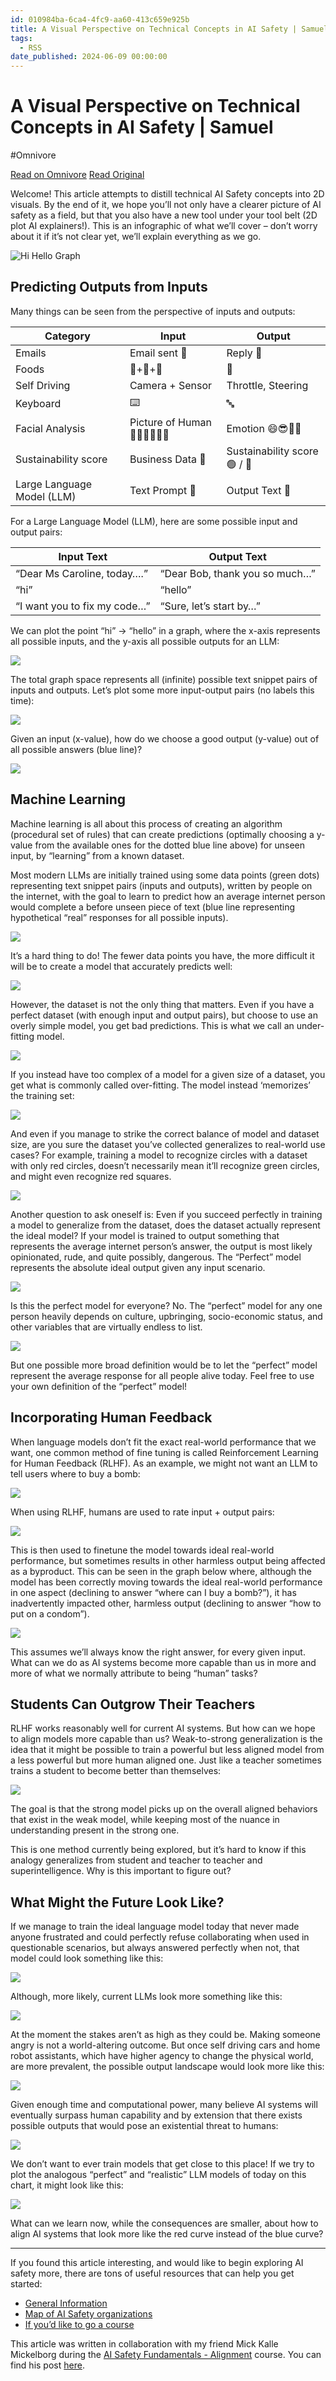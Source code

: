 ```yaml
---
id: 010984ba-6ca4-4fc9-aa60-413c659e925b
title: A Visual Perspective on Technical Concepts in AI Safety | Samuel
tags:
  - RSS
date_published: 2024-06-09 00:00:00
---
```


# A Visual Perspective on Technical Concepts in AI Safety | Samuel
#Omnivore

[Read on Omnivore](https://omnivore.app/me/a-visual-perspective-on-technical-concepts-in-ai-safety-samuel-18fff95aabd)
[Read Original](https://samuelselleck.com/blog/visual-ai-safety/)



Welcome! This article attempts to distill technical AI Safety concepts into 2D visuals. By the end of it, we hope you’ll not only have a clearer picture of AI safety as a field, but that you also have a new tool under your tool belt (2D plot AI explainers!). This is an infographic of what we’ll cover – don’t worry about it if it’s not clear yet, we’ll explain everything as we go.

![Hi Hello Graph](https:&#x2F;&#x2F;proxy-prod.omnivore-image-cache.app&#x2F;0x0,sUrLZC_n41myNbPB5d9t_zfWT2Z25LjKE1pI3_7k9EaU&#x2F;https:&#x2F;&#x2F;samuelselleck.com&#x2F;blog&#x2F;visual-ai-safety&#x2F;infographic.png)

## Predicting Outputs from Inputs

Many things can be seen from the perspective of inputs and outputs:

| Category                   | Input                           | Output                       |
| -------------------------- | ------------------------------- | ---------------------------- |
| Emails                     | Email sent 📧                   | Reply 💌                     |
| Foods                      | 🥕+🍰+🍗                        | 💩                           |
| Self Driving               | Camera + Sensor                 | Throttle, Steering           |
| Keyboard                   | ⌨️                              | 🔤                           |
| Facial Analysis            | Picture of Human 🙆🏻‍♂️🙆🏾‍♀️ | Emotion 😄😎🤨🥺             |
| Sustainability score       | Business Data 🏬                | Sustainability score 🟢 &#x2F; 🔴 |
| Large Language Model (LLM) | Text Prompt 💬                  | Output Text 🤖               |

For a Large Language Model (LLM), here are some possible input and output pairs:

| Input Text                   | Output Text                    |
| ---------------------------- | ------------------------------ |
| “Dear Ms Caroline, today….”  | “Dear Bob, thank you so much…” |
| “hi”                         | “hello”                        |
| “I want you to fix my code…” | “Sure, let’s start by…”        |

We can plot the point “hi” -&gt; “hello” in a graph, where the x-axis represents all possible inputs, and the y-axis all possible outputs for an LLM:

![](https:&#x2F;&#x2F;proxy-prod.omnivore-image-cache.app&#x2F;0x0,sWW9dhx9VoyIgygfowoFbhywDnCQ3IfucVKhkRjPNFek&#x2F;https:&#x2F;&#x2F;samuelselleck.com&#x2F;blog&#x2F;visual-ai-safety&#x2F;0_hi_hello.png)

The total graph space represents all (infinite) possible text snippet pairs of inputs and outputs. Let’s plot some more input-output pairs (no labels this time):

![](https:&#x2F;&#x2F;proxy-prod.omnivore-image-cache.app&#x2F;0x0,sArgY5G6nSf-aWNMAxyvuF-pMJDF-OyCnRxMpkScUaVc&#x2F;https:&#x2F;&#x2F;samuelselleck.com&#x2F;blog&#x2F;visual-ai-safety&#x2F;1_data_points.png)

Given an input (x-value), how do we choose a good output (y-value) out of all possible answers (blue line)?

![](https:&#x2F;&#x2F;proxy-prod.omnivore-image-cache.app&#x2F;0x0,sAWFurNRBwVigLjSNH0x7SqgPjAFBS7O3MOK8kwWX3ok&#x2F;https:&#x2F;&#x2F;samuelselleck.com&#x2F;blog&#x2F;visual-ai-safety&#x2F;2_prediction.png)

## Machine Learning

Machine learning is all about this process of creating an algorithm (procedural set of rules) that can create predictions (optimally choosing a y-value from the available ones for the dotted blue line above) for unseen input, by “learning” from a known dataset.

Most modern LLMs are initially trained using some data points (green dots) representing text snippet pairs (inputs and outputs), written by people on the internet, with the goal to learn to predict how an average internet person would complete a before unseen piece of text (blue line representing hypothetical “real” responses for all possible inputs).

![](https:&#x2F;&#x2F;proxy-prod.omnivore-image-cache.app&#x2F;0x0,siKQvoQXfdVPMeRznMPQScFJd1PK6QtmKZAtcPIi1zec&#x2F;https:&#x2F;&#x2F;samuelselleck.com&#x2F;blog&#x2F;visual-ai-safety&#x2F;3_the_challenge.png)

It’s a hard thing to do! The fewer data points you have, the more difficult it will be to create a model that accurately predicts well:

![](https:&#x2F;&#x2F;proxy-prod.omnivore-image-cache.app&#x2F;0x0,sqlOkaBxPoLkIGKIVAK2sWS3TU_gkNH5LJTvZzTUTHgI&#x2F;https:&#x2F;&#x2F;samuelselleck.com&#x2F;blog&#x2F;visual-ai-safety&#x2F;4_too_little_data.png)

However, the dataset is not the only thing that matters. Even if you have a perfect dataset (with enough input and output pairs), but choose to use an overly simple model, you get bad predictions. This is what we call an under-fitting model.

![](https:&#x2F;&#x2F;proxy-prod.omnivore-image-cache.app&#x2F;0x0,sJRnYp6KIlEU5nWdUqEv9rXYa-WSTzK8zSH28xTNlQYw&#x2F;https:&#x2F;&#x2F;samuelselleck.com&#x2F;blog&#x2F;visual-ai-safety&#x2F;5_underfitting.png)

If you instead have too complex of a model for a given size of a dataset, you get what is commonly called over-fitting. The model instead ‘memorizes’ the training set:

![](https:&#x2F;&#x2F;proxy-prod.omnivore-image-cache.app&#x2F;0x0,sj-ZABUHW1sixYVj_Cj4TzHcZUELXou942iLnss-OuaI&#x2F;https:&#x2F;&#x2F;samuelselleck.com&#x2F;blog&#x2F;visual-ai-safety&#x2F;6_overfitting.png)

And even if you manage to strike the correct balance of model and dataset size, are you sure the dataset you’ve collected generalizes to real-world use cases? For example, training a model to recognize circles with a dataset with only red circles, doesn’t necessarily mean it’ll recognize green circles, and might even recognize red squares.

![](https:&#x2F;&#x2F;proxy-prod.omnivore-image-cache.app&#x2F;0x0,s_iCSZpixJZkSoJDWialdZsR82hnvL6BmPf9dwTu1eNM&#x2F;https:&#x2F;&#x2F;samuelselleck.com&#x2F;blog&#x2F;visual-ai-safety&#x2F;7_not_generalizing.png)

Another question to ask oneself is: Even if you succeed perfectly in training a model to generalize from the dataset, does the dataset actually represent the ideal model? If your model is trained to output something that represents the average internet person’s answer, the output is most likely opinionated, rude, and quite possibly, dangerous. The “Perfect” model represents the absolute ideal output given any input scenario.

![](https:&#x2F;&#x2F;proxy-prod.omnivore-image-cache.app&#x2F;0x0,sBrsOU9JSQqICZc-oe6sHY8oIcC1jRfduSfhzJV4Hq-0&#x2F;https:&#x2F;&#x2F;samuelselleck.com&#x2F;blog&#x2F;visual-ai-safety&#x2F;8_perfect_model.png)

Is this the perfect model for everyone? No. The “perfect” model for any one person heavily depends on culture, upbringing, socio-economic status, and other variables that are virtually endless to list.

![](https:&#x2F;&#x2F;proxy-prod.omnivore-image-cache.app&#x2F;0x0,syzUZNFYSKvAqX-jXSoHDJa1WOaRuEve_uh8t2rk4dXU&#x2F;https:&#x2F;&#x2F;samuelselleck.com&#x2F;blog&#x2F;visual-ai-safety&#x2F;9_you_and_friend.png)

But one possible more broad definition would be to let the “perfect” model represent the average response for all people alive today. Feel free to use your own definition of the “perfect” model!

## Incorporating Human Feedback

When language models don’t fit the exact real-world performance that we want, one common method of fine tuning is called Reinforcement Learning for Human Feedback (RLHF). As an example, we might not want an LLM to tell users where to buy a bomb:

![](https:&#x2F;&#x2F;proxy-prod.omnivore-image-cache.app&#x2F;0x0,s1ozn4Kew3csRsVk3lNKsFHVQiIaRcKfuzMt1QiXWjR0&#x2F;https:&#x2F;&#x2F;samuelselleck.com&#x2F;blog&#x2F;visual-ai-safety&#x2F;10_bomb.png)

When using RLHF, humans are used to rate input + output pairs:

![](https:&#x2F;&#x2F;proxy-prod.omnivore-image-cache.app&#x2F;0x0,sM6rCHQKBatf7dV7c-Ow7YSPhfxNqU_BRHFaK_AeQk7M&#x2F;https:&#x2F;&#x2F;samuelselleck.com&#x2F;blog&#x2F;visual-ai-safety&#x2F;11_annotation.png)

This is then used to finetune the model towards ideal real-world performance, but sometimes results in other harmless output being affected as a byproduct. This can be seen in the graph below where, although the model has been correctly moving towards the ideal real-world performance in one aspect (declining to answer “where can I buy a bomb?”), it has inadvertently impacted other, harmless output (declining to answer “how to put on a condom”).

![](https:&#x2F;&#x2F;proxy-prod.omnivore-image-cache.app&#x2F;0x0,s3h8MJIWvqnuFRZ2nP9EAqpePlRbN_BROJatx_8WRj0w&#x2F;https:&#x2F;&#x2F;samuelselleck.com&#x2F;blog&#x2F;visual-ai-safety&#x2F;12_bomb_solved.png)

This assumes we’ll always know the right answer, for every given input. What can we do as AI systems become more capable than us in more and more of what we normally attribute to being “human” tasks?

## Students Can Outgrow Their Teachers

RLHF works reasonably well for current AI systems. But how can we hope to align models more capable than us? Weak-to-strong generalization is the idea that it might be possible to train a powerful but less aligned model from a less powerful but more human aligned one. Just like a teacher sometimes trains a student to become better than themselves:

![](https:&#x2F;&#x2F;proxy-prod.omnivore-image-cache.app&#x2F;0x0,sf78Vj4S8PG69_vRJAWig9AjXJesJoxDHzV0Gh_6qTUU&#x2F;https:&#x2F;&#x2F;samuelselleck.com&#x2F;blog&#x2F;visual-ai-safety&#x2F;13_weak_strong.png)

The goal is that the strong model picks up on the overall aligned behaviors that exist in the weak model, while keeping most of the nuance in understanding present in the strong one.

This is one method currently being explored, but it’s hard to know if this analogy generalizes from student and teacher to teacher and superintelligence. Why is this important to figure out?

## What Might the Future Look Like?

If we manage to train the ideal language model today that never made anyone frustrated and could perfectly refuse collaborating when used in questionable scenarios, but always answered perfectly when not, that model could look something like this:

![](https:&#x2F;&#x2F;proxy-prod.omnivore-image-cache.app&#x2F;0x0,sFD4X6SmLNW7EdjeetwPU5tDF7xpkDRvradvnBTGcT5Y&#x2F;https:&#x2F;&#x2F;samuelselleck.com&#x2F;blog&#x2F;visual-ai-safety&#x2F;14_now_perf.png)

Although, more likely, current LLMs look more something like this:

![](https:&#x2F;&#x2F;proxy-prod.omnivore-image-cache.app&#x2F;0x0,scqxubpqkNcG27oC10D8HiIBEQmHJsKld1r2N6tm5kro&#x2F;https:&#x2F;&#x2F;samuelselleck.com&#x2F;blog&#x2F;visual-ai-safety&#x2F;15_now_real.png)

At the moment the stakes aren’t as high as they could be. Making someone angry is not a world-altering outcome. But once self driving cars and home robot assistants, which have higher agency to change the physical world, are more prevalent, the possible output landscape would look more like this:

![](https:&#x2F;&#x2F;proxy-prod.omnivore-image-cache.app&#x2F;0x0,smtMtyBY1HUL5RYnRzypIcuFy0-xCQgJYswLcQJNXNE0&#x2F;https:&#x2F;&#x2F;samuelselleck.com&#x2F;blog&#x2F;visual-ai-safety&#x2F;16_later.png)

Given enough time and computational power, many believe AI systems will eventually surpass human capability and by extension that there exists possible outputs that would pose an existential threat to humans:

![](https:&#x2F;&#x2F;proxy-prod.omnivore-image-cache.app&#x2F;0x0,s4BOUQI0OO-2k2k_I6ltpGbbiG6lkzNG21sWUGIiuW88&#x2F;https:&#x2F;&#x2F;samuelselleck.com&#x2F;blog&#x2F;visual-ai-safety&#x2F;17_later_later.png)

We don’t want to ever train models that get close to this place! If we try to plot the analogous “perfect” and “realistic” LLM models of today on this chart, it might look like this:

![](https:&#x2F;&#x2F;proxy-prod.omnivore-image-cache.app&#x2F;0x0,suvuJpB2PFJNLuTLGLE5IoXMzxiOghSXfVIJxSMtmelQ&#x2F;https:&#x2F;&#x2F;samuelselleck.com&#x2F;blog&#x2F;visual-ai-safety&#x2F;18_oops.png)

What can we learn now, while the consequences are smaller, about how to align AI systems that look more like the red curve instead of the blue curve?

---

If you found this article interesting, and would like to begin exploring AI safety more, there are tons of useful resources that can help you get started:

* [General Information](https:&#x2F;&#x2F;aisafety.info&#x2F;)
* [Map of AI Safety organizations](https:&#x2F;&#x2F;aisafety.world&#x2F;)
* [If you’d like to go a course](https:&#x2F;&#x2F;aisafety.training&#x2F;)

This article was written in collaboration with my friend Mick Kalle Mickelborg during the [AI Safety Fundamentals - Alignment](https:&#x2F;&#x2F;aisafetyfundamentals.com&#x2F;alignment&#x2F;) course. You can find his post [here](https:&#x2F;&#x2F;mickelb.org&#x2F;blog&#x2F;visual-ai-safety).